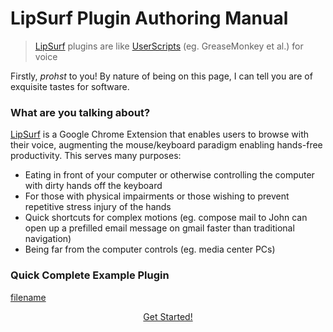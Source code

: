 # LipSurf Plugin Authoring Manual
> [LipSurf](https://chrome.google.com/webstore/detail/lipsurf/lnnmjmalakahagblkkcnjkoaihlfglon) plugins are like [UserScripts](https://en.wikipedia.org/wiki/Userscript) (eg. GreaseMonkey et al.) for voice

Firstly, _prohst_ to you! By nature of being on this page, I can tell you are of exquisite tastes for software.

### What are you talking about?

[LipSurf](https://chrome.google.com/webstore/detail/lipsurf/lnnmjmalakahagblkkcnjkoaihlfglon) is a Google Chrome Extension that enables users to browse with their voice, augmenting the mouse/keyboard paradigm enabling hands-free productivity. This serves many purposes:

 - Eating in front of your computer or otherwise controlling the computer with dirty hands off the keyboard
 - For those with physical impairments or those wishing to prevent repetitive stress injury of the hands
 - Quick shortcuts for complex motions (eg. <span class="voice-cmd">compose mail to John</span> can open up a prefilled email message on gmail faster than traditional navigation)
 - Being far from the computer controls (eg. media center PCs)

### Quick Complete Example Plugin

[filename](/assets/GmailPlugin.ts ':include :type=code')

<div class="button-bar" align=center>
    <a class="btn" href="#quick-start">Get Started! </a>
</div>
